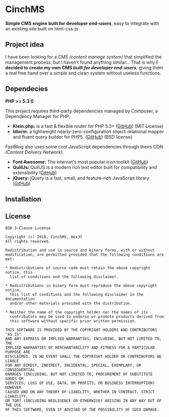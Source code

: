 CinchMS
======
**Simple CMS engine built for developer end-users**, easy to integrate with an existing site built on html-css-js

Project idea
-----
I have been looking for a CMS _(content manage system)_ that simplified the management process, 
but I haven’t found anything similar... That is why **I decided to create my own CMS _built for 
developer end-users_**, giving them a real free hand over a simple and clean system without useless functions.

Dependecies
-----

**PHP >= 5.3.0**

This project requires third-party dependencies managed by Composer, a Dependency Manager for PHP.
 -  **Klein.php:** is a fast & flexible router for PHP 5.3+ 
 ([GitHub](https://github.com/klein/klein.php)) (MIT License)
 -  **Idiorm:** a lightweight nearly-zero-configuration object-relational mapper and fluent query builder for PHP5. 
 ([GitHub](https://github.com/j4mie/idiorm)) (BSD license)
 
FastBlog also uses some cool JavaScript dependencies through theirs CDN _(Content Delivery Network)_.
 - **Font Awesome:** The internet's most popular icon toolkit
 ([GitHub](https://github.com/FortAwesome/Font-Awesome))
 - **QuillJs:** QuillJS is a modern rich text editor built for compatibility and extensibility
 ([GitHub](https://github.com/quilljs/quill))
 - **jQuery:** jQuery is a fast, small, and feature-rich JavaScript library 
 ([GitHub](https://github.com/jquery/jquery))

Installation
-----


License
-----

```
BSD 3-Clause License

Copyright (c) 2018, CinchMS, Hex3l
All rights reserved.

Redistribution and use in source and binary forms, with or without
modification, are permitted provided that the following conditions are met:

* Redistributions of source code must retain the above copyright notice, this
  list of conditions and the following disclaimer.

* Redistributions in binary form must reproduce the above copyright notice,
  this list of conditions and the following disclaimer in the documentation
  and/or other materials provided with the distribution.

* Neither the name of the copyright holder nor the names of its
  contributors may be used to endorse or promote products derived from
  this software without specific prior written permission.

THIS SOFTWARE IS PROVIDED BY THE COPYRIGHT HOLDERS AND CONTRIBUTORS "AS IS"
AND ANY EXPRESS OR IMPLIED WARRANTIES, INCLUDING, BUT NOT LIMITED TO, THE
IMPLIED WARRANTIES OF MERCHANTABILITY AND FITNESS FOR A PARTICULAR PURPOSE ARE
DISCLAIMED. IN NO EVENT SHALL THE COPYRIGHT HOLDER OR CONTRIBUTORS BE LIABLE
FOR ANY DIRECT, INDIRECT, INCIDENTAL, SPECIAL, EXEMPLARY, OR CONSEQUENTIAL
DAMAGES (INCLUDING, BUT NOT LIMITED TO, PROCUREMENT OF SUBSTITUTE GOODS OR
SERVICES; LOSS OF USE, DATA, OR PROFITS; OR BUSINESS INTERRUPTION) HOWEVER
CAUSED AND ON ANY THEORY OF LIABILITY, WHETHER IN CONTRACT, STRICT LIABILITY,
OR TORT (INCLUDING NEGLIGENCE OR OTHERWISE) ARISING IN ANY WAY OUT OF THE USE
OF THIS SOFTWARE, EVEN IF ADVISED OF THE POSSIBILITY OF SUCH DAMAGE.
```
